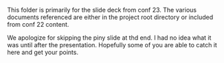 This folder is primarily for the slide deck from conf 23. The various documents referenced are either in the project root directory or included from conf 22 content. 

We apologize for skipping the piny slide at thd end. I had no idea what it was until after the presentation. Hopefully some of you are able to catch it here and get your points.
